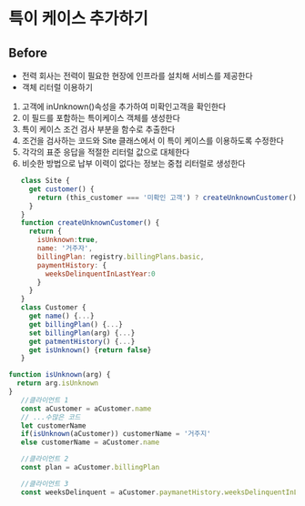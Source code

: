 # 특이 케이스 추가하기

## Before

- 전력 회사는 전력이 필요한 현장에 인프라를 설치해 서비스를 제공한다
- 객체 리터럴 이용하기

1. 고객에 inUnknown()속성을 추가하여 미확인고객을 확인한다
2. 이 필드를 포함하는 특이케이스 객체를 생성한다
3. 특이 케이스 조건 검사 부분을 함수로 추출한다
4. 조건을 검사하는 코드와 Site 클래스에서 이 특이 케이스를 이용하도록 수정한다
5. 각각의 표준 응답을 적절한 리터럴 값으로 대체한다
6. 비슷한 방법으로 납부 이력이 없다는 정보는 중첩 리터럴로 생성한다

```javascript
   class Site {
     get customer() {
       return (this_customer === '미확인 고객') ? createUnknownCustomer():this._customer
     }
   }
   function createUnknownCustomer() {
     return {
       isUnknown:true,
       name: '거주자',
       billingPlan: registry.billingPlans.basic,
       paymentHistory: {
         weeksDelinquentInLastYear:0
       }
     }
   }
   class Customer {
     get name() {...}
     get billingPlan() {...}
     set billingPlan(arg) {...}
     get patmentHistory() {...}
     get isUnknown() {return false}
   }

function isUnknown(arg) {
  return arg.isUnknown
}
   //클라이언트 1
   const aCustomer = aCustomer.name
   // ...수많은 코드
   let customerName
   if(isUnknown(aCustomer)) customerName = '거주지'
   else customerName = aCustomer.name

   //클라이언트 2
   const plan = aCustomer.billingPlan

   //클라이언트 3
   const weeksDelinquent = aCustomer.paymanetHistory.weeksDelinquentInLastYear
```
